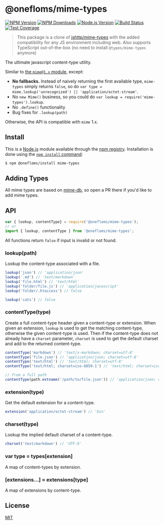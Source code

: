 # @onefloms/mime-types

[![NPM Version][npm-version-image]][npm-url]
[![NPM Downloads][npm-downloads-image]][npm-url]
[![Node.js Version][node-version-image]][node-version-url]
[![Build Status][ci-image]][ci-url]
[![Test Coverage][coveralls-image]][coveralls-url]

> This package is a clone of [jshttp/mime-types](https://github.com/jshttp/mime-types) with the added compatibility for any JS environment including web. Also supports TypeScript out-of-the-box (no need to install `@types/mime-types` anymore) 

The ultimate javascript content-type utility.

Similar to [the `mime@1.x` module](https://www.npmjs.com/package/mime), except:

- __No fallbacks.__ Instead of naively returning the first available type,
  `mime-types` simply returns `false`, so do
  `var type = mime.lookup('unrecognized') || 'application/octet-stream'`.
- No `new Mime()` business, so you could do `var lookup = require('mime-types').lookup`.
- No `.define()` functionality
- Bug fixes for `.lookup(path)`

Otherwise, the API is compatible with `mime` 1.x.

## Install

This is a [Node.js](https://nodejs.org/en/) module available through the
[npm registry](https://www.npmjs.com/). Installation is done using the
[`npm install` command](https://docs.npmjs.com/getting-started/installing-npm-packages-locally):

```sh
$ npm @onefloms/install mime-types
```

## Adding Types

All mime types are based on [mime-db](https://www.npmjs.com/package/mime-db),
so open a PR there if you'd like to add mime types.

## API

```js
var { lookup, contentType} = require('@onefloms/mime-types');
// or
import { lookup, contentType } from '@onefloms/mime-types';
```

All functions return `false` if input is invalid or not found.

### lookup(path)

Lookup the content-type associated with a file.

```js
lookup('json') // 'application/json'
lookup('.md') // 'text/markdown'
lookup('file.html') // 'text/html'
lookup('folder/file.js') // 'application/javascript'
lookup('folder/.htaccess') // false

lookup('cats') // false
```

### contentType(type)

Create a full content-type header given a content-type or extension.
When given an extension, `lookup` is used to get the matching
content-type, otherwise the given content-type is used. Then if the
content-type does not already have a `charset` parameter, `charset`
is used to get the default charset and add to the returned content-type.

```js
contentType('markdown') // 'text/x-markdown; charset=utf-8'
contentType('file.json') // 'application/json; charset=utf-8'
contentType('text/html') // 'text/html; charset=utf-8'
contentType('text/html; charset=iso-8859-1') // 'text/html; charset=iso-8859-1'

// from a full path
contentType(path.extname('/path/to/file.json')) // 'application/json; charset=utf-8'
```

### extension(type)

Get the default extension for a content-type.

```js
extension('application/octet-stream') // 'bin'
```

### charset(type)

Lookup the implied default charset of a content-type.

```js
charset('text/markdown') // 'UTF-8'
```

### var type = types[extension]

A map of content-types by extension.

### [extensions...] = extensions[type]

A map of extensions by content-type.

## License

[MIT](LICENSE)

[ci-image]: https://badgen.net/github/checks/floms/mime-types/master?label=ci
[ci-url]: https://github.com/jshttp/floms/actions?query=workflow%3Aci
[coveralls-image]: https://badgen.net/coveralls/c/github/floms/mime-types/master
[coveralls-url]: https://coveralls.io/r/floms/mime-types?branch=master
[node-version-image]: https://badgen.net/npm/node/@onefloms/mime-types
[node-version-url]: https://nodejs.org/en/download
[npm-downloads-image]: https://badgen.net/npm/dm/@onefloms/mime-types
[npm-url]: https://npmjs.org/package/@onefloms/mime-types
[npm-version-image]: https://badgen.net/npm/v/@onefloms/mime-types
